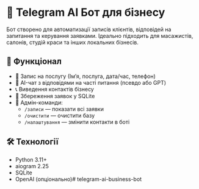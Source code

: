 # 🤖 Telegram AI Бот для бізнесу

Бот створено для автоматизації записів клієнтів, відповідей на запитання та керування заявками. Ідеально підходить для масажистів, салонів, студій краси та інших локальних бізнесів.

## 🚀 Функціонал
- 📅 Запис на послугу (Ім’я, послуга, дата/час, телефон)
- 💬 AI-чат з відповідями на часті питання (псевдо або GPT)
- 📞 Виведення контактів бізнесу
- 📂 Збереження заявок у SQLite
- 👑 Адмін-команди:
  - `/записи` — показати всі заявки
  - `/очистити` — очистити базу
  - `/налаштування` — змінити контакти в боті

## 🛠 Технології
- Python 3.11+
- aiogram 2.25
- SQLite
- OpenAI (опціонально)# telegram-ai-business-bot

